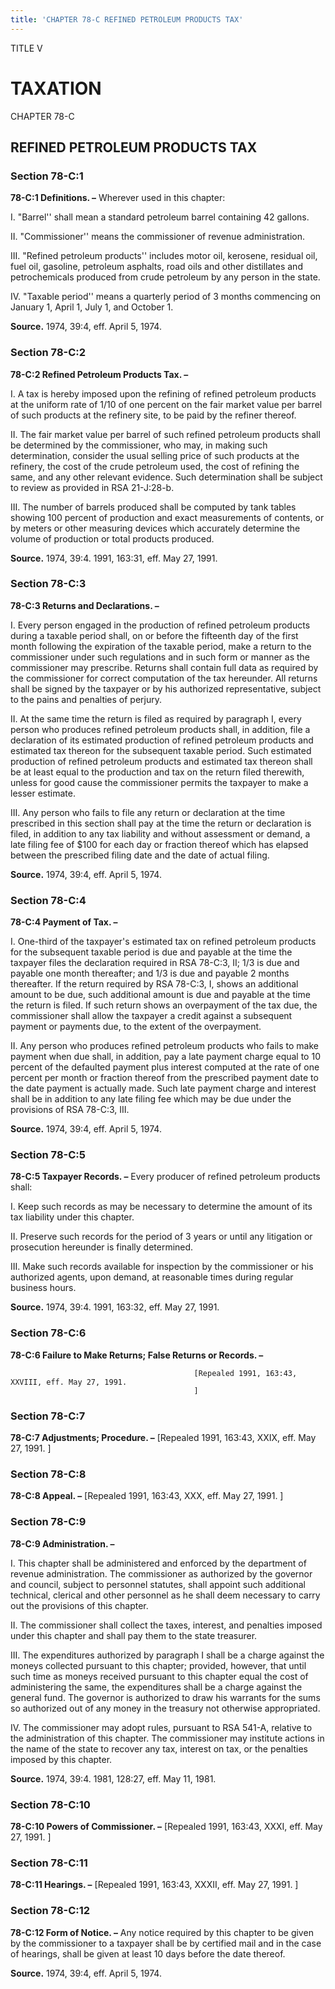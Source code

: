 ```yaml
---
title: 'CHAPTER 78-C REFINED PETROLEUM PRODUCTS TAX'
---
```


TITLE V
                                             
TAXATION
========

CHAPTER 78-C
                                             
REFINED PETROLEUM PRODUCTS TAX
------------------------------

### Section 78-C:1

 **78-C:1 Definitions. –** Wherever used in this chapter:
                                             
 I. "Barrel'' shall mean a standard petroleum barrel containing 42
gallons.
                                             
 II. "Commissioner'' means the commissioner of revenue
administration.
                                             
 III. "Refined petroleum products'' includes motor oil, kerosene,
residual oil, fuel oil, gasoline, petroleum asphalts, road oils and
other distillates and petrochemicals produced from crude petroleum by
any person in the state.
                                             
 IV. "Taxable period'' means a quarterly period of 3 months
commencing on January 1, April 1, July 1, and October 1.

**Source.** 1974, 39:4, eff. April 5, 1974.

### Section 78-C:2

 **78-C:2 Refined Petroleum Products Tax. –**
                                             
 I. A tax is hereby imposed upon the refining of refined petroleum
products at the uniform rate of 1/10 of one percent on the fair market
value per barrel of such products at the refinery site, to be paid by
the refiner thereof.
                                             
 II. The fair market value per barrel of such refined petroleum
products shall be determined by the commissioner, who may, in making
such determination, consider the usual selling price of such products at
the refinery, the cost of the crude petroleum used, the cost of refining
the same, and any other relevant evidence. Such determination shall be
subject to review as provided in RSA 21-J:28-b.
                                             
 III. The number of barrels produced shall be computed by tank tables
showing 100 percent of production and exact measurements of contents, or
by meters or other measuring devices which accurately determine the
volume of production or total products produced.

**Source.** 1974, 39:4. 1991, 163:31, eff. May 27, 1991.

### Section 78-C:3

 **78-C:3 Returns and Declarations. –**
                                             
 I. Every person engaged in the production of refined petroleum
products during a taxable period shall, on or before the fifteenth day
of the first month following the expiration of the taxable period, make
a return to the commissioner under such regulations and in such form or
manner as the commissioner may prescribe. Returns shall contain full
data as required by the commissioner for correct computation of the tax
hereunder. All returns shall be signed by the taxpayer or by his
authorized representative, subject to the pains and penalties of
perjury.
                                             
 II. At the same time the return is filed as required by paragraph I,
every person who produces refined petroleum products shall, in addition,
file a declaration of its estimated production of refined petroleum
products and estimated tax thereon for the subsequent taxable period.
Such estimated production of refined petroleum products and estimated
tax thereon shall be at least equal to the production and tax on the
return filed therewith, unless for good cause the commissioner permits
the taxpayer to make a lesser estimate.
                                             
 III. Any person who fails to file any return or declaration at the
time prescribed in this section shall pay at the time the return or
declaration is filed, in addition to any tax liability and without
assessment or demand, a late filing fee of 
                                             $100 for each day or
fraction thereof which has elapsed between the prescribed filing date
and the date of actual filing.

**Source.** 1974, 39:4, eff. April 5, 1974.

### Section 78-C:4

 **78-C:4 Payment of Tax. –**
                                             
 I. One-third of the taxpayer's estimated tax on refined petroleum
products for the subsequent taxable period is due and payable at the
time the taxpayer files the declaration required in RSA 78-C:3, II; 1/3
is due and payable one month thereafter; and 1/3 is due and payable 2
months thereafter. If the return required by RSA 78-C:3, I, shows an
additional amount to be due, such additional amount is due and payable
at the time the return is filed. If such return shows an overpayment of
the tax due, the commissioner shall allow the taxpayer a credit against
a subsequent payment or payments due, to the extent of the overpayment.
                                             
 II. Any person who produces refined petroleum products who fails to
make payment when due shall, in addition, pay a late payment charge
equal to 10 percent of the defaulted payment plus interest computed at
the rate of one percent per month or fraction thereof from the
prescribed payment date to the date payment is actually made. Such late
payment charge and interest shall be in addition to any late filing fee
which may be due under the provisions of RSA 78-C:3, III.

**Source.** 1974, 39:4, eff. April 5, 1974.

### Section 78-C:5

 **78-C:5 Taxpayer Records. –** Every producer of refined petroleum
products shall:
                                             
 I. Keep such records as may be necessary to determine the amount of
its tax liability under this chapter.
                                             
 II. Preserve such records for the period of 3 years or until any
litigation or prosecution hereunder is finally determined.
                                             
 III. Make such records available for inspection by the commissioner
or his authorized agents, upon demand, at reasonable times during
regular business hours.

**Source.** 1974, 39:4. 1991, 163:32, eff. May 27, 1991.

### Section 78-C:6

 **78-C:6 Failure to Make Returns; False Returns or Records. –**

                                             [Repealed 1991, 163:43, XXVIII, eff. May 27, 1991.
                                             ]

### Section 78-C:7

 **78-C:7 Adjustments; Procedure. –** 
                                             [Repealed 1991, 163:43, XXIX,
eff. May 27, 1991.
                                             ]

### Section 78-C:8

 **78-C:8 Appeal. –** 
                                             [Repealed 1991, 163:43, XXX, eff. May 27,
1991.
                                             ]

### Section 78-C:9

 **78-C:9 Administration. –**
                                             
 I. This chapter shall be administered and enforced by the department
of revenue administration. The commissioner as authorized by the
governor and council, subject to personnel statutes, shall appoint such
additional technical, clerical and other personnel as he shall deem
necessary to carry out the provisions of this chapter.
                                             
 II. The commissioner shall collect the taxes, interest, and
penalties imposed under this chapter and shall pay them to the state
treasurer.
                                             
 III. The expenditures authorized by paragraph I shall be a charge
against the moneys collected pursuant to this chapter; provided,
however, that until such time as moneys received pursuant to this
chapter equal the cost of administering the same, the expenditures shall
be a charge against the general fund. The governor is authorized to draw
his warrants for the sums so authorized out of any money in the treasury
not otherwise appropriated.
                                             
 IV. The commissioner may adopt rules, pursuant to RSA 541-A,
relative to the administration of this chapter. The commissioner may
institute actions in the name of the state to recover any tax, interest
on tax, or the penalties imposed by this chapter.

**Source.** 1974, 39:4. 1981, 128:27, eff. May 11, 1981.

### Section 78-C:10

 **78-C:10 Powers of Commissioner. –** 
                                             [Repealed 1991, 163:43, XXXI,
eff. May 27, 1991.
                                             ]

### Section 78-C:11

 **78-C:11 Hearings. –** 
                                             [Repealed 1991, 163:43, XXXII, eff. May 27,
1991.
                                             ]

### Section 78-C:12

 **78-C:12 Form of Notice. –** Any notice required by this chapter to
be given by the commissioner to a taxpayer shall be by certified mail
and in the case of hearings, shall be given at least 10 days before the
date thereof.

**Source.** 1974, 39:4, eff. April 5, 1974.
